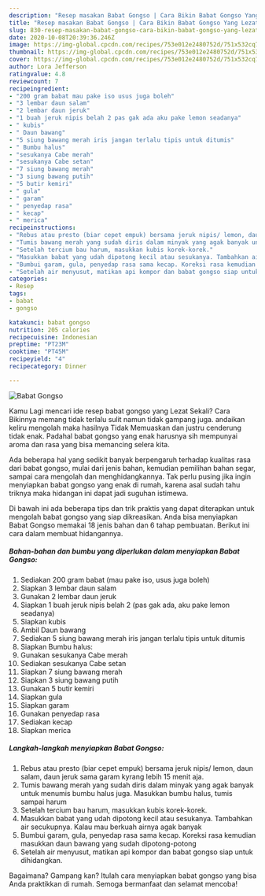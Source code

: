 ```yaml
---
description: "Resep masakan Babat Gongso | Cara Bikin Babat Gongso Yang Lezat Sekali"
title: "Resep masakan Babat Gongso | Cara Bikin Babat Gongso Yang Lezat Sekali"
slug: 830-resep-masakan-babat-gongso-cara-bikin-babat-gongso-yang-lezat-sekali
date: 2020-10-08T20:39:36.246Z
image: https://img-global.cpcdn.com/recipes/753e012e2480752d/751x532cq70/babat-gongso-foto-resep-utama.jpg
thumbnail: https://img-global.cpcdn.com/recipes/753e012e2480752d/751x532cq70/babat-gongso-foto-resep-utama.jpg
cover: https://img-global.cpcdn.com/recipes/753e012e2480752d/751x532cq70/babat-gongso-foto-resep-utama.jpg
author: Lora Jefferson
ratingvalue: 4.8
reviewcount: 7
recipeingredient:
- "200 gram babat mau pake iso usus juga boleh"
- "3 lembar daun salam"
- "2 lembar daun jeruk"
- "1 buah jeruk nipis belah 2 pas gak ada aku pake lemon seadanya"
- " kubis"
- " Daun bawang"
- "5 siung bawang merah iris jangan terlalu tipis untuk ditumis"
- " Bumbu halus"
- "sesukanya Cabe merah"
- "sesukanya Cabe setan"
- "7 siung bawang merah"
- "3 siung bawang putih"
- "5 butir kemiri"
- " gula"
- " garam"
- " penyedap rasa"
- " kecap"
- " merica"
recipeinstructions:
- "Rebus atau presto (biar cepet empuk) bersama jeruk nipis/ lemon, daun salam, daun jeruk sama garam kyrang lebih 15 menit aja."
- "Tumis bawang merah yang sudah diris dalam minyak yang agak banyak untuk menumis bumbu halus juga. Masukkan bumbu halus, tumis sampai harum"
- "Setelah tercium bau harum, masukkan kubis korek-korek."
- "Masukkan babat yang udah dipotong kecil atau sesukanya. Tambahkan air secukupnya. Kalau mau berkuah airnya agak banyak"
- "Bumbui garam, gula, penyedap rasa sama kecap. Koreksi rasa kemudian masukkan daun bawang yang sudah dipotong-potong"
- "Setelah air menyusut, matikan api kompor dan babat gongso siap untuk dihidangkan."
categories:
- Resep
tags:
- babat
- gongso

katakunci: babat gongso 
nutrition: 205 calories
recipecuisine: Indonesian
preptime: "PT23M"
cooktime: "PT45M"
recipeyield: "4"
recipecategory: Dinner

---
```



![Babat Gongso](https://img-global.cpcdn.com/recipes/753e012e2480752d/751x532cq70/babat-gongso-foto-resep-utama.jpg)

Kamu Lagi mencari ide resep babat gongso yang Lezat Sekali? Cara Bikinnya memang tidak terlalu sulit namun tidak gampang juga. andaikan keliru mengolah maka hasilnya Tidak Memuaskan dan justru cenderung tidak enak. Padahal babat gongso yang enak harusnya sih mempunyai aroma dan rasa yang bisa memancing selera kita.

Ada beberapa hal yang sedikit banyak berpengaruh terhadap kualitas rasa dari babat gongso, mulai dari jenis bahan, kemudian pemilihan bahan segar, sampai cara mengolah dan menghidangkannya. Tak perlu pusing jika ingin menyiapkan babat gongso yang enak di rumah, karena asal sudah tahu triknya maka hidangan ini dapat jadi suguhan istimewa.




Di bawah ini ada beberapa tips dan trik praktis yang dapat diterapkan untuk mengolah babat gongso yang siap dikreasikan. Anda bisa menyiapkan Babat Gongso memakai 18 jenis bahan dan 6 tahap pembuatan. Berikut ini cara dalam membuat hidangannya.

<!--inarticleads1-->

##### Bahan-bahan dan bumbu yang diperlukan dalam menyiapkan Babat Gongso:

1. Sediakan 200 gram babat (mau pake iso, usus juga boleh)
1. Siapkan 3 lembar daun salam
1. Gunakan 2 lembar daun jeruk
1. Siapkan 1 buah jeruk nipis belah 2 (pas gak ada, aku pake lemon seadanya)
1. Siapkan  kubis
1. Ambil  Daun bawang
1. Sediakan 5 siung bawang merah iris jangan terlalu tipis untuk ditumis
1. Siapkan  Bumbu halus:
1. Gunakan sesukanya Cabe merah
1. Sediakan sesukanya Cabe setan
1. Siapkan 7 siung bawang merah
1. Siapkan 3 siung bawang putih
1. Gunakan 5 butir kemiri
1. Siapkan  gula
1. Siapkan  garam
1. Gunakan  penyedap rasa
1. Sediakan  kecap
1. Siapkan  merica




<!--inarticleads2-->

##### Langkah-langkah menyiapkan Babat Gongso:

1. Rebus atau presto (biar cepet empuk) bersama jeruk nipis/ lemon, daun salam, daun jeruk sama garam kyrang lebih 15 menit aja.
1. Tumis bawang merah yang sudah diris dalam minyak yang agak banyak untuk menumis bumbu halus juga. Masukkan bumbu halus, tumis sampai harum
1. Setelah tercium bau harum, masukkan kubis korek-korek.
1. Masukkan babat yang udah dipotong kecil atau sesukanya. Tambahkan air secukupnya. Kalau mau berkuah airnya agak banyak
1. Bumbui garam, gula, penyedap rasa sama kecap. Koreksi rasa kemudian masukkan daun bawang yang sudah dipotong-potong
1. Setelah air menyusut, matikan api kompor dan babat gongso siap untuk dihidangkan.




Bagaimana? Gampang kan? Itulah cara menyiapkan babat gongso yang bisa Anda praktikkan di rumah. Semoga bermanfaat dan selamat mencoba!
